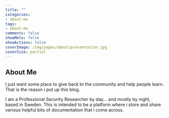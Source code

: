 ```yaml
---
title: ""
categories:
- about-me
tags:
- about-me
comments: false
showMeta: false
showActions: false
coverImage: /img/pages/about/presentation.jpg
coverSize: partial
---
```

## About Me

I just want some place to give back to the community and help people learn. That is the reason i put up this blog.

I am a Professional Security Researcher by day... and mostly by night, based in Sweden. This is intended to be a platform where i store and share various helpful bits of documentation that i come across.
